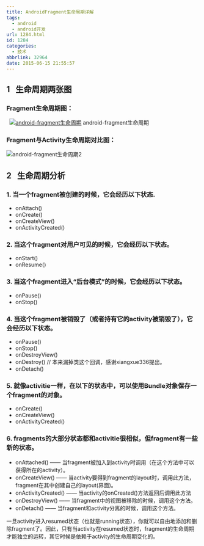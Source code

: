 ```yaml
---
title: AndroidFragment生命周期详解
tags:
  - android
  - android开发
url: 1284.html
id: 1284
categories:
  - 技术
abbrlink: 32964
date: 2015-06-15 21:55:57
---
```


1   生命周期两张图
-----------

### Fragment生命周期图：

  [![android-fragment生命周期](http://baiyuan.wang/wp-content/uploads/2015/06/baiyuan.wang_2015-06-16_21-55-22.png)](http://baiyuan.wang/wp-content/uploads/2015/06/baiyuan.wang_2015-06-16_21-55-22.png) android-fragment生命周期

### Fragment与Activity生命周期对比图：

![android-fragment生命周期2](http://baiyuan.wang/wp-content/uploads/2015/06/baiyuan.wang_2015-06-16_21-55-18.png)

2   生命周期分析
----------

### 1\. 当一个fragment被创建的时候，它会经历以下状态.

*   onAttach()
*   onCreate()
*   onCreateView()
*   onActivityCreated()

### 2\. 当这个fragment对用户可见的时候，它会经历以下状态。

*   onStart()
*   onResume()

### 3\. 当这个fragment进入“后台模式”的时候，它会经历以下状态。

*   onPause()
*   onStop()

### 4\. 当这个fragment被销毁了（或者持有它的activity被销毁了），它会经历以下状态。

*   onPause()
*   onStop()
*   onDestroyView()
*   onDestroy() // 本来漏掉类这个回调，感谢xiangxue336提出。
*   onDetach()

### 5\. 就像activitie一样，在以下的状态中，可以使用Bundle对象保存一个fragment的对象。

*   onCreate()
*   onCreateView()
*   onActivityCreated()

### 6\. fragments的大部分状态都和activitie很相似，但fragment有一些新的状态。

*   onAttached() —— 当fragment被加入到activity时调用（在这个方法中可以获得所在的activity）。
*   onCreateView() —— 当activity要得到fragment的layout时，调用此方法，fragment在其中创建自己的layout(界面)。
*   onActivityCreated() —— 当activity的onCreated()方法返回后调用此方法
*   onDestroyView() —— 当fragment中的视图被移除的时候，调用这个方法。
*   onDetach() —— 当fragment和activity分离的时候，调用这个方法。

一旦activity进入resumed状态（也就是running状态），你就可以自由地添加和删除fragment了。因此，只有当activity在resumed状态时，fragment的生命周期才能独立的运转，其它时候是依赖于activity的生命周期变化的。